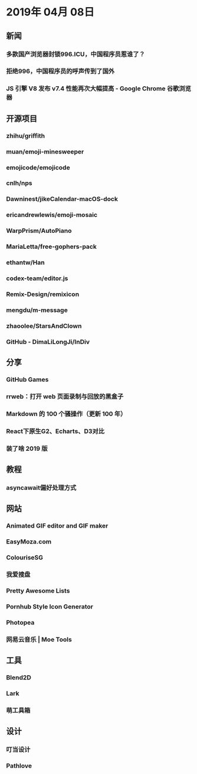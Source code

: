 # 2019年 04月 08日

## 新闻

### 多款国产浏览器封锁996.ICU，中国程序员惹谁了？

<daily-item
  url="https://www.infoq.cn/article/3ADVAG9_uwomgr82lGet"/>

### 拒绝996，中国程序员的呼声传到了国外

<daily-item
  url="https://www.infoq.cn/article/W*bjZ10szI15gXpUG7pI"/>

### JS 引擎 V8 发布 v7.4 性能再次大幅提高 - Google Chrome 谷歌浏览器

<daily-item
  url="https://www.cnbeta.com/articles/soft/830947.htm"/>

## 开源项目

### zhihu/griffith

<daily-item
  note="知乎开源的视频播放器"
  url="https://github.com/zhihu/griffith"
  lang="JavaScript,HTML"
  watch="26"
  star="1274"
  fork="72"/>

### muan/emoji-minesweeper

<daily-item
  note="emoji 网页扫雷"
  url="https://github.com/muan/emoji-minesweeper/"/>

### emojicode/emojicode

<daily-item
  note="emoji 编程"
  url="https://github.com/emojicode/emojicode"
  lang="C,C++,Other"
  watch="49"
  star="1671"
  fork="107"
  :is-chinese="false"/>

### cnlh/nps

<daily-item
  note="一款轻量级、高性能、功能强大的内网穿透代理服务器。目前支持tcp、udp流量转发，可支持任何tcp、udp上层协议（访问内网网站、本地支付接口调试、ssh访问、远程桌面，内网dns解析等等……），此外还支持内网http代理、内网socks5代理、p2p等，并带有功能强大的web管理端"
  url="https://github.com/cnlh/nps"
  lang="Go,Assembly"
  watch="82"
  star="2682"
  fork="346"/>

### Dawninest/jikeCalendar-macOS-dock

<daily-item
  note="即刻黄历 macOS dock 栏工具"
  url="https://github.com/Dawninest/jikeCalendar-macOS-dock"
  lang="Swift"
  watch="2"
  star="20"
  fork="0"/>

### ericandrewlewis/emoji-mosaic

<daily-item
  note="将图片转为用 emoji 填充的新图"
  url="https://github.com/ericandrewlewis/emoji-mosaic"
  lang="JavaScript,HTML"
  watch="14"
  star="395"
  fork="52"/>

### WarpPrism/AutoPiano

<daily-item
  note="自由钢琴 AutoPiano"
  url="https://github.com/WarpPrism/AutoPiano"
  lang="JavaScript,Vue,HTML,CSS"
  watch="16"
  star="905"
  fork="74"/>

### MariaLetta/free-gophers-pack

<daily-item
  note="一整套 Go 语言插画"
  url="https://github.com/MariaLetta/free-gophers-pack"
  lang="Go"
  watch="17"
  star="669"
  fork="33"
  :is-chinese="false"/>

### ethantw/Han

<daily-item
  note="「漢字標準格式」印刷品般的漢字排版框架"
  url="https://github.com/ethantw/Han"
  lang="CSS,JavaScript,LiveScript,HTML"
  watch="84"
  star="1709"
  fork="116"/>

### codex-team/editor.js

<daily-item
  note="非常棒的 Block Editor，外观漂亮功能强大"
  url="https://github.com/codex-team/editor.js"
  lang="TypeScript,HTML,CSS,JavaScript"
  watch="69"
  star="4304"
  fork="131"/>

### Remix-Design/remixicon

<daily-item
  note="一套面向设计师和开发者的开源图标库"
  url="https://github.com/Remix-Design/remixicon"
  lang="CSS"
  watch="5"
  star="207"
  fork="6"/>

### mengdu/m-message

<daily-item
  note="Vue Messgae 提示插件"
  url="https://github.com/mengdu/m-message"
  lang="JavaScript,CSS,Vue,HTML"
  watch="2"
  star="29"
  fork="3"/>

### zhaoolee/StarsAndClown

<daily-item
  note="Github 星聚弃疗榜"
  url="https://github.com/zhaoolee/StarsAndClown"
  lang="CSS"
  watch="2"
  star="12"
  fork="0"/>

### GitHub - DimaLiLongJi/InDiv

<daily-item
  note="An angular like web mvvm library.一个类 angular Web mvvm库。https://dimalilongji.github.io/InDiv"
  url="https://github.com/DimaLiLongJi/InDiv"
  lang="TypeScript,JavaScript,HTML,CSS"
  fork="2"/>

## 分享

### GitHub Games

<daily-item
  note="把 GitHub 上一些有趣的 HTML 小游戏进行汉化，然后放到上面供人玩耍"
  url="https://likexia.gitee.io/game/index.html"/>

### rrweb：打开 web 页面录制与回放的黑盒子

<daily-item
  url="https://zhuanlan.zhihu.com/p/60639266"/>

### Markdown 的 100 个骚操作（更新 100 年）

<daily-item
  url="https://sspai.com/post/53903"/>

### React下原生G2、Echarts、D3对比

<daily-item
  url="https://juejin.im/post/5c94a661e51d4535815e7c89"/>

### 装了啥 2019 版

<daily-item
  url="https://juejin.im/post/5c9446e36fb9a071082f5118"/>

## 教程

### asyncawait偏好处理方式

<daily-item
  url="https://juejin.im/activities/recommended"/>

## 网站

### Animated GIF editor and GIF maker

<daily-item
  note="在线动图压缩和制作工具"
  url="https://ezgif.com/"
  :is-chinese="false"/>

### EasyMoza.com

<daily-item
  note="制作蒙太奇效果的图片（小图拼大图）"
  url="http://www.easymoza.com/"/>

### ColouriseSG

<daily-item
  note="黑白图片着色"
  url="https://colourise.sg/"/>

### 我爱搜盘

<daily-item
  note="搜索百度网盘资源，查找提取密码"
  url="https://www.52sopan.com/"/>

### Pretty Awesome Lists

<daily-item
  note="专门收集 Awesome 项目的项目"
  url="https://www.prettyawesomelists.com/lists"
  :is-chinese="false"/>

### Pornhub Style Icon Generator

<daily-item
  note="Pornhub 风格图标生成器"
  url="https://vincent-yao27.github.io/ph-icon-gen/"
  :is-chinese="false"/>

### Photopea

<daily-item
  note="免费的在线版 PS，还支持编辑 sketch 文件"
  url="https://www.photopea.com/"
  :is-chinese="false"/>

### 网易云音乐 | Moe Tools

<daily-item
  note="可以下载网易云音乐中的音乐的网站！！！"
  url="https://www.boxmoe.tools/tools/music_netease"/>

## 工具

### Blend2D

<daily-item
  note="2D 矢量图形引擎"
  url="https://blend2d.com/"
  :is-chinese="false"/>

### Lark

<daily-item
  note="今日头条出品的企业级IM"
  url="https://www.larksuite.com/"/>

### 萌工具箱

<daily-item
  note="一个现代化多功能工具箱"
  url="https://www.boxmoe.tools/"/>

## 设计

### 叮当设计

<daily-item
  note="一个完全免费的优秀设计素材资源下载网站"
  url="http://www.dingdangsheji.com/"/>

### Pathlove

<daily-item
  note="一个小型的个人项目，在此可以下载免费的 svg 图标"
  url="https://pathlove.com/icons/"/>

<daily-footer/>
